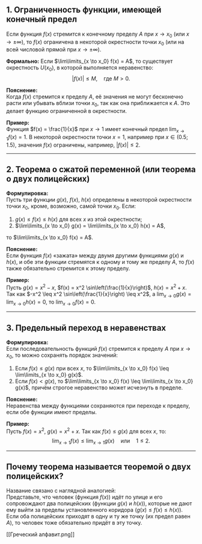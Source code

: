 
## 1. Ограниченность функции, имеющей конечный предел

Если функция $f(x)$ стремится к конечному пределу $A$ при $x \to x_0$ (или $x \to \pm\infty$), то $f(x)$ ограничена в некоторой окрестности точки $x_0$ (или на всей числовой прямой при $x \to \pm\infty$).

**Формально:**
Если $\lim\limits_{x \to x_0} f(x) = A$, то существует окрестность $U(x_0)$, в которой выполняется неравенство:  
$$
|f(x)| \leq M, \quad \text{где } M > 0.
$$

**Пояснение:**  
Когда $f(x)$ стремится к пределу $A$, её значения не могут бесконечно расти или убывать вблизи точки $x_0$, так как она приближается к $A$. Это делает функцию ограниченной в окрестности.

**Пример:**  
Функция $f(x) = \frac{1}{x}$ при $x \to 1$ имеет конечный предел $\lim_{x \to 1} f(x) = 1$. В некоторой окрестности точки $x = 1$, например при $x \in (0.5; 1.5)$, значения $f(x)$ ограничены, например, $|f(x)| \leq 2$.

---

## 2. Теорема о сжатой переменной (или теорема о двух полицейских)

**Формулировка:**  
Пусть три функции $g(x)$, $f(x)$, $h(x)$ определены в некоторой окрестности точки $x_0$, кроме, возможно, самой точки $x_0$. Если:  
1. $g(x) \leq f(x) \leq h(x)$ для всех $x$ из этой окрестности;  
2. $\lim\limits_{x \to x_0} g(x) = \lim\limits_{x \to x_0} h(x) = A$,

то $\lim\limits_{x \to x_0} f(x) = A$.

**Пояснение:**  
Если функция $f(x)$ «зажата» между двумя другими функциями $g(x)$ и $h(x)$, и обе эти функции стремятся к одному и тому же пределу $A$, то $f(x)$ также обязательно стремится к этому пределу.

**Пример:**  
Пусть $g(x) = x^2 - x$, $f(x) = x^2 \sin\left(\frac{1}{x}\right)$, $h(x) = x^2 + x$.  
Так как $-x^2 \leq x^2 \sin\left(\frac{1}{x}\right) \leq x^2$, а $\lim_{x \to 0} g(x) = \lim_{x \to 0} h(x) = 0$, то $\lim_{x \to 0} f(x) = 0$.

---

## 3. Предельный переход в неравенствах

**Формулировка:**  
Если последовательность функций $f(x)$ стремится к пределу $A$ при $x \to x_0$, то можно сохранять порядок значений:
1. Если $f(x) \leq g(x)$ при всех $x$, то $\lim\limits_{x \to x_0} f(x) \leq \lim\limits_{x \to x_0} g(x)$.
2. Если $f(x) < g(x)$, то $\lim\limits_{x \to x_0} f(x) \leq \lim\limits_{x \to x_0} g(x)$, причём строгое неравенство может исчезнуть в пределе.

**Пояснение:**  
Неравенства между функциями сохраняются при переходе к пределу, если обе функции имеют пределы.

**Пример:**  
Пусть $f(x) = x^2$, $g(x) = x^2 + x$. Так как $f(x) \leq g(x)$ для всех $x$, то:  
$$
\lim_{x \to 1} f(x) \leq \lim_{x \to 1} g(x) \quad \text{или} \quad 1 \leq 2.
$$

---

## Почему теорема называется теоремой о двух полицейских?

Название связано с наглядной аналогией:  
Представьте, что человек (функция $f(x)$) идёт по улице и его сопровождают два полицейских (функции $g(x)$ и $h(x)$), которые не дают ему выйти за пределы установленного коридора ($g(x) \leq f(x) \leq h(x)$). Если оба полицейских приходят в одну и ту же точку (их предел равен $A$), то человек тоже обязательно придёт в эту точку.

[[Греческий алфавит.png]]